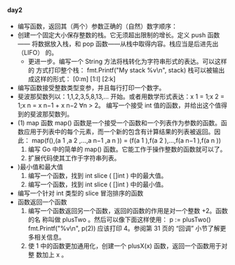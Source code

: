 #### day2
- 编写函数，返回其（两个）参数正确的（自然）数字顺序：
- 创建一个固定大小保存整数的栈。它无须超出限制的增长。定义 push 函数——
  将数据放入栈，和 pop 函数——从栈中取得内容。栈应当是后进先出（LIFO）
  的。
  - 更进一步。编写一个 String 方法将栈转化为字符串形式的表达。可以这样的
    方式打印整个栈： fmt.Printf("My stack %v\n", stack)
    栈可以被输出成这样的形式： [0:m] [1:l] [2:k]
- 编写函数接受整数类型变参，并且每行打印一个数字。
-  斐波那契数列以：1,1,2,3,5,8,13,... 开始。或者用数学形式表达：x 1 = 1;x 2 =
  1;x n = x n−1 + x n−2 ∀n > 2。
  编写一个接受 int 值的函数，并给出这个值得到的斐波那契数列。
 - (1) map 函数 map() 函数是一个接受一个函数和一个列表作为参数的函数。函
   数应用于列表中的每个元素，而一个新的包含有计算结果的列表被返回。因此：
   map(f(),(a 1 ,a 2 ,...,a n−1 ,a n )) = (f(a 1 ),f(a 2 ),...,f(a n−1 ),f(a n ))
   1. 编写 Go 中的简单的 map() 函数。它能工作于操作整数的函数就可以了。
   2. 扩展代码使其工作于字符串列表。
 - )最小值和最大值
   1. 编写一个函数，找到 int slice ( []int ) 中的最大值。
   2. 编写一个函数，找到 int slice ( []int ) 中的最小值。
-   编写一个针对 int 类型的 slice 冒泡排序的函数
- 函数返回一个函数
    1. 编写一个函数返回另一个函数，返回的函数的作用是对一个整数 +2。函数的名
  称叫做 plusTwo 。然后可以像下面这样使用：
  p := plusTwo()
  fmt.Printf("%v\n", p(2))
  应该打印 4。参阅第 31 页的 “回调” 小节了解更多相关信息。
  2. 使 1 中的函数更加通用化，创建一个 plusX(x) 函数，返回一个函数用于对整
  数加上 x 。